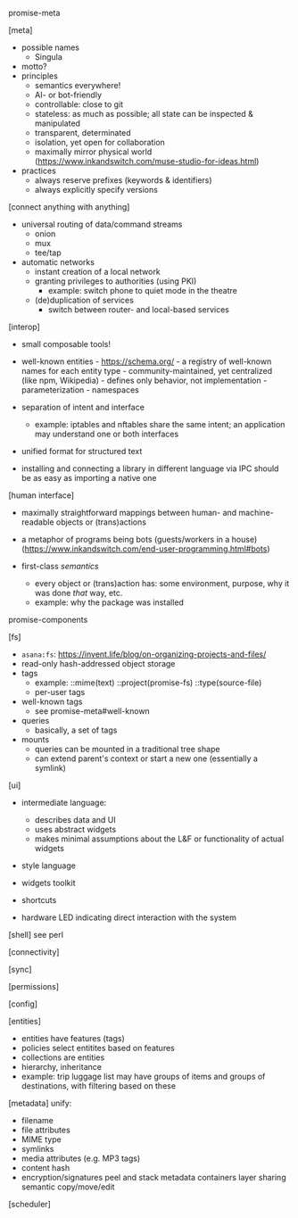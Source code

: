 promise-meta

[meta]
- possible names
	- Singula
- motto?
- principles
	- semantics everywhere!
	- AI- or bot-friendly
	- controllable: close to git
	- stateless: as much as possible; all state can be inspected & manipulated
	- transparent, determinated
	- isolation, yet open for collaboration
	- maximally mirror physical world (https://www.inkandswitch.com/muse-studio-for-ideas.html)
 - practices
	- always reserve prefixes (keywords & identifiers)
	- always explicitly specify versions

[connect anything with anything]
- universal routing of data/command streams
	- onion
	- mux
	- tee/tap
- automatic networks
  - instant creation of a local network
  - granting privileges to authorities (using PKI)
    - example: switch phone to quiet mode in the theatre
  - (de)duplication of services
    - switch between router- and local-based services

[interop]
- small composable tools!

- well-known entities
		- https://schema.org/
    	- a registry of well-known names for each entity type
    	- community-maintained, yet centralized (like npm, Wikipedia)
    	- defines only behavior, not implementation
    	- parameterization
    	- namespaces

- separation of intent and interface
  - example: iptables and nftables share the same intent; an application may understand one or both interfaces

- unified format for structured text

- installing and connecting a library in different language via IPC should be as easy as importing a native one

[human interface]
- maximally straightforward mappings between human- and machine-readable objects or (trans)actions

- a metaphor of programs being bots (guests/workers in a house) (https://www.inkandswitch.com/end-user-programming.html#bots)

- first-class _semantics_
  - every object or (trans)action has: some environment, purpose, why it was done _that_ way, etc.
  - example: why the package was installed





promise-components

[fs]
- `asana:fs`: https://invent.life/blog/on-organizing-projects-and-files/
- read-only hash-addressed object storage
- tags
    - example: ::mime(text) ::project(promise-fs) ::type(source-file)
    - per-user tags
- well-known tags
    - see promise-meta#well-known
- queries
    - basically, a set of tags
- mounts
    - queries can be mounted in a traditional tree shape
    - can extend parent's context or start a new one (essentially a symlink)

[ui]
- intermediate language:
  - describes data and UI
  - uses abstract widgets
  - makes minimal assumptions about the L&F or functionality of actual widgets

- style language

- widgets toolkit

- shortcuts

- hardware LED indicating direct interaction with the system

[shell]
see perl

[connectivity]

[sync]

[permissions]

[config]

[entities]
- entities have features (tags)
- policies select entitites based on features
- collections are entities
- hierarchy, inheritance
- example: trip luggage list may have groups of items and groups of destinations, with filtering based on these

[metadata]
unify:
- filename
- file attributes
- MIME type
- symlinks
- media attributes (e.g. MP3 tags)
- content hash
- encryption/signatures
peel and stack metadata containers
layer sharing
semantic copy/move/edit

[scheduler]
